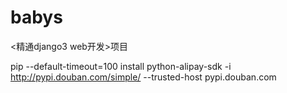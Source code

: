 # babys
&lt;精通django3 web开发>项目

pip --default-timeout=100 install python-alipay-sdk  -i http://pypi.douban.com/simple/ --trusted-host pypi.douban.com
